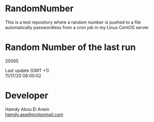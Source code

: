 # RandomNumber    
This is a test repository where a random number is pushed to a file automatically passwordless from a cron job in my Linux CentOS server    
# Random Number of the last run   
20065
      
Last update (GMT +1)    
11/17/20 08:00:02
# Developer    
Hamdy Abou El Anein   
hamdy.aea@protonmail.com
